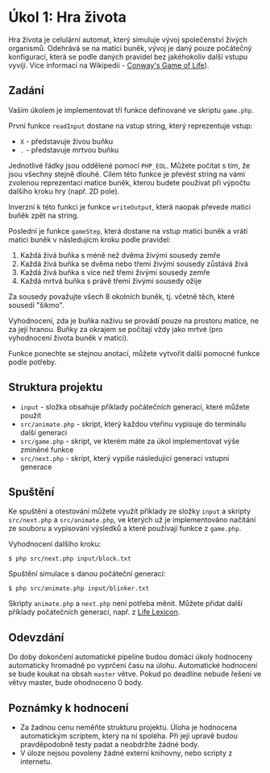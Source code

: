 # Úkol 1: Hra života

Hra života je celulární automat, který simuluje vývoj společenství živých organismů. Odehrává se na matici buněk, vývoj je daný pouze počátečný konfigurací, která se podle daných pravidel bez jakéhokoliv další vstupu vyvíjí. Více informací na Wikipedii - [Conway's Game of Life](https://en.wikipedia.org/wiki/Conway%27s_Game_of_Life)).


## Zadání

Vaším úkolem je implementovat tři funkce definované ve skriptu `game.php`.

První funkce `readInput` dostane na vstup string, který reprezentuje vstup:

- `X` - představuje živou buňku
- `.` - představuje mrtvou buňku

Jednotlivé řádky jsou oddělené pomocí `PHP_EOL`. Můžete počítat s tím, že jsou všechny stejně dlouhé. Cílem této funkce je převést string na vámi zvolenou reprezentaci matice buněk, kterou budete používat při výpočtu dalšího kroku hry (např. 2D pole).

Inverzní k této funkci je funkce `writeOutput`, která naopak převede matici buňěk zpět na string.

Poslední je funkce `gameStep`, která dostane na vstup matici buněk a vrátí matici buněk v následujícm kroku podle pravidel:

1. Každá živá buňka s méně než dvěma živými sousedy zemře
2. Každá živá buňka se dvěma nebo třemi živými sousedy zůstává živá
3. Každá živá buňka s více než třemi živými sousedy zemře
4. Každá mrtvá buňka s právě třemi živými sousedy ožije

Za sousedy považujte všech 8 okolních buněk, tj. včetně těch, které sousedí "šikmo".

Vyhodnocení, zda je buňka naživu se provádí pouze na prostoru matice, ne za její hranou. Buňky za okrajem se počítají vždy jako mrtvé (pro vyhodnocení života buněk v matici).

Funkce ponechte se stejnou anotací, můžete vytvořit další pomocné funkce podle potřeby.


## Struktura projektu

- `input` - složka obsahuje příklady počátečních generací, které můžete použít
- `src/animate.php` - skript, který každou vteřinu vypisuje do terminálu další generaci
- `src/game.php` - skript, ve kterém máte za úkol implementovat výše zmíněné funkce
- `src/next.php` - skript, který vypíše následující generaci vstupní generace


## Spuštění

Ke spuštění a otestování můžete využít příklady ze složky `input` a skripty `src/next.php` a `src/animate.php`, ve kterých už je implementováno načítání ze souboru a vypisování výsledků a které používají funkce z `game.php`.

Vyhodnocení dalšího kroku:

```
$ php src/next.php input/block.txt
```

Spuštění simulace s danou počáteční generací:

```
$ php src/animate.php input/blinker.txt
```

Skripty `animate.php` a `next.php` není potřeba měnit. Můžete přidat další příklady počátečních generací, např. z [Life Lexicon](http://conwaylife.com/ref/lexicon/lex.htm).

## Odevzdání
Do doby dokončení automatické pipeline budou domácí úkoly hodnoceny automaticky hromadně po vyprčení času na úlohu. Automatické hodnocení se bude koukat na obsah `master` větve. Pokud po deadline nebude řešení ve větvy master, bude ohodnoceno 0 body. 

## Poznámky k hodnocení
- Za žadnou cenu neměňte strukturu projektu. Úloha je hodnocena automatickým scriptem, který na ní spoléha. Při její upravě budou pravděpodobně testy padat a neobdržíte žádné body.
- V úloze nejsou povoleny žádné externí knihovny, nebo scripty z internetu.
